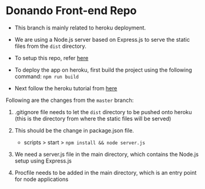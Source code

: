 Donando Front-end Repo
===================

- This branch is mainly related to heroku deployment.

- We are using a Node.js server based on Express.js to serve the static files from the `dist` directory.

- To setup this repo, refer [here](https://github.com/Donando/donando-front-end)

- To deploy the app on heroku, first build the project using the following command:
`npm run build`

- Next follow the heroku tutorial from [here](https://devcenter.heroku.com/articles/getting-started-with-nodejs#introduction)

Following are the changes from the `master` branch:

1. .gitignore file needs to let the `dist` directory to be pushed onto heroku (this is the directory from where the static files will be served)

2. This should be the change in package.json file.
	* scripts > start > `npm install && node server.js`

3. We need a server.js file in the main directory, which contains the Node.js setup using Express.js

4. Procfile needs to be added in the main directory, which is an entry point for node applications 


